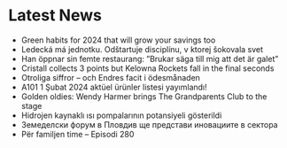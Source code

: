 # Latest News
-  Green habits for 2024 that will grow your savings too
-  Ledecká má jednotku. Odštartuje disciplínu, v ktorej šokovala svet
-  Han öppnar sin femte restaurang: ”Brukar säga till mig att det är galet”
-  Cristall collects 3 points but Kelowna Rockets fall in the final seconds
-  Otroliga siffror – och Endres facit i ödesmånaden
-  A101 1 Şubat 2024 aktüel ürünler listesi yayımlandı!
-  Golden oldies: Wendy Harmer brings The Grandparents Club to the stage
-  Hidrojen kaynaklı ısı pompalarının potansiyeli gösterildi
-  Земеделски форум в Пловдив ще представи иновациите в сектора
-  Për familjen time – Episodi 280

